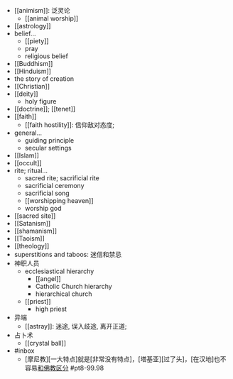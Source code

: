 - [[animism]]: 泛灵论
    - [[animal worship]]
- [[astrology]]
- belief...
    - [[piety]]
    - pray
    - religious belief
- [[Buddhism]]
- [[Hinduism]]
- the story of creation
- [[Christian]]
- [[deity]]
    - holy figure
- [[doctrine]]; [[tenet]]
- [[faith]]
    - [[faith hostility]]: 信仰敌对态度;
- general...
    - guiding principle
    - secular settings
- [[Islam]]
- [[occult]]
- rite; ritual...
    - sacred rite; sacrificial rite
    - sacrificial ceremony
    - sacrificial song
    - [[worshipping heaven]]
    - worship god
- [[sacred site]]
- [[Satanism]]
- [[shamanism]]
- [[Taoism]]
- [[theology]]
- superstitions and taboos: 迷信和禁忌
- 神职人员
    - ecclesiastical hierarchy
        - [[angel]]
        - Catholic Church hierarchy
        - hierarchical church
    - [[priest]]
        - high priest
- 异端
    - [[astray]]: 迷途, 误入歧途, 离开正道;
- 占卜术
    - [[crystal ball]]
- #inbox
    - [摩尼教][一大特点]就是[非常没有特点]，[塔基亚][过了头]，[在汉地]也不容易[和佛教区分](https://www.zhihu.com/question/275889588/answer/1899984613) #pt8-99.98
